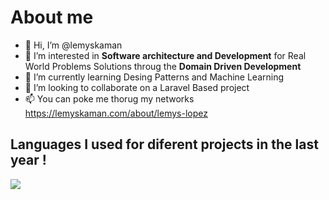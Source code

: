 # About me

- 👋 Hi, I’m @lemyskaman
- 👀 I’m interested in **Software architecture and Development** for Real World Problems Solutions throug the **Domain Driven Development** 
- 🌱 I’m currently learning Desing Patterns and Machine Learning
- 💞️ I’m looking to collaborate on a Laravel Based project
- 📫 You can poke me thorug my networks https://lemyskaman.com/about/lemys-lopez


## Languages I used for diferent projects in the last year !

<img src="https://wakatime.com/share/@lemyskaman/062ac847-9462-4171-8c40-4ff1133ca77a.svg">




<!---
lemyskaman/lemyskaman is a ✨ special ✨ repository because its `README.md` (this file) appears on your GitHub profile.
You can click the Preview link to take a look at your changes.
--->
